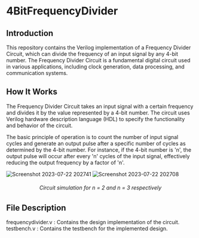 # 4BitFrequencyDivider
## Introduction

This repository contains the Verilog implementation of a Frequency Divider Circuit, which can divide the frequency of an input signal by any 4-bit number. The Frequency Divider Circuit is a fundamental digital circuit used in various applications, including clock generation, data processing, and communication systems.

## How It Works

The Frequency Divider Circuit takes an input signal with a certain frequency and divides it by the value represented by a 4-bit number. The circuit uses Verilog hardware description language (HDL) to specify the functionality and behavior of the circuit.

The basic principle of operation is to count the number of input signal cycles and generate an output pulse after a specific number of cycles as determined by the 4-bit number. For instance, if the 4-bit number is 'n', the output pulse will occur after every 'n' cycles of the input signal, effectively reducing the output frequency by a factor of 'n'.

![Screenshot 2023-07-22 202741](https://github.com/Kruthikesh/4BitFrequencyDivider/assets/98465500/7a42eedd-9ed7-4659-ad54-d9601eaae40b)
![Screenshot 2023-07-22 202708](https://github.com/Kruthikesh/4BitFrequencyDivider/assets/98465500/9c91acc5-371c-40a2-bfa2-d9ebe4479fee)

<div align="center"><h6>Circuit simulation for n = 2 and n = 3 respectively</h6></div>

## File Description

<div>frequencydivider.v : Contains the design implementation of the circuit.</div>
testbench.v : Contains the testbench for the implemented design.
